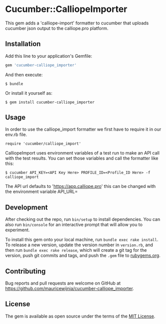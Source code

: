 # Cucumber::CalliopeImporter

This gem adds a 'calliope-import' formatter to cucumber that uploads cucumber json output to the calliope.pro platform.

## Installation

Add this line to your application's Gemfile:

```ruby
gem 'cucumber-calliope_importer'
```

And then execute:

    $ bundle

Or install it yourself as:

    $ gem install cucumber-calliope_importer

## Usage

In order to use the calliope_import formatter we first have to require it in our env.rb file.

    require 'cucumber/calliope_import'

CalliopeImport uses environment variables of a test run to make an API call with the test results.
You can set those variables and call the formatter like this:

    $ cucumber API_KEY=<API Key Here> PROFILE_ID=<Profile_ID Here> -f calliope_import

The API url defaults to 'https://app.calliope.pro' this can be changed with the environment variable API_URL=<API Url Here>

## Development

After checking out the repo, run `bin/setup` to install dependencies. You can also run `bin/console` for an interactive prompt that will allow you to experiment.

To install this gem onto your local machine, run `bundle exec rake install`. To release a new version, update the version number in `version.rb`, and then run `bundle exec rake release`, which will create a git tag for the version, push git commits and tags, and push the `.gem` file to [rubygems.org](https://rubygems.org).

## Contributing

Bug reports and pull requests are welcome on GitHub at https://github.com/mauricewijnia/cucumber-calliope_importer.

## License

The gem is available as open source under the terms of the [MIT License](http://opensource.org/licenses/MIT).
